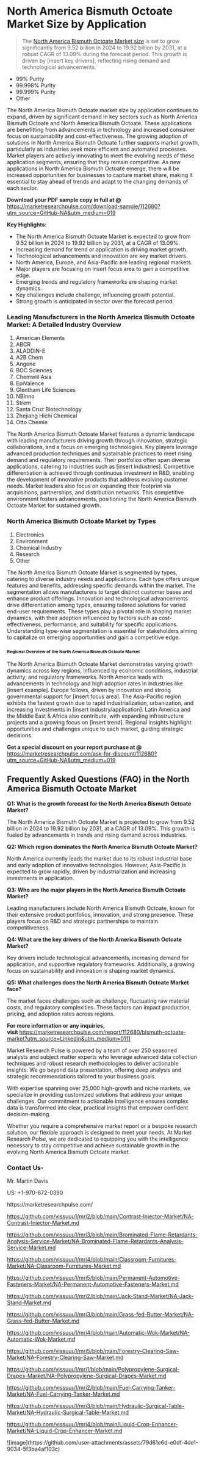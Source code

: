 <h1>North America Bismuth Octoate Market&nbsp;Size by Application</h1><blockquote><p>The <a href="https://marketresearchpulse.com/download-sample/112680?utm_source=GitHub-NA&amp;utm_medium=019">North America Bismuth Octoate Market size</a> is set to grow significantly from 9.52 billion in 2024 to 19.92 billion by 2031, at a robust CAGR of 13.09% during the forecast period. This growth is driven by [insert key drivers], reflecting rising demand and technological advancements.</p></blockquote><ul><li>99% Purity<li> 99.998% Purity<li> 99.999% Purity<li> Other</li></ul><p>The North America Bismuth Octoate market size by application continues to expand, driven by significant demand in key sectors such as North America Bismuth Octoate and North America Bismuth Octoate. These applications are benefitting from advancements in technology and increased consumer focus on sustainability and cost-effectiveness. The growing adoption of solutions in North America Bismuth Octoate further supports market growth, particularly as industries seek more efficient and automated processes. Market players are actively innovating to meet the evolving needs of these application segments, ensuring that they remain competitive. As new applications in North America Bismuth Octoate emerge, there will be increased opportunities for businesses to capture market share, making it essential to stay ahead of trends and adapt to the changing demands of each sector.</p><p><strong>Download your PDF sample copy in full at @ </strong><a href="https://marketresearchpulse.com/download-sample/112680?utm_source=GitHub-NA&amp;utm_medium=019">https://marketresearchpulse.com/download-sample/112680?utm_source=GitHub-NA&amp;utm_medium=019</a></p><p><strong>Key Highlights: </strong></p><ul><li>The North America Bismuth Octoate Market is expected to grow from 9.52 billion in 2024 to 19.92 billion by 2031, at a CAGR of 13.09%.</li><li>Increasing demand for trend or application is driving market growth.</li><li>Technological advancements and innovation are key market drivers.</li><li>North America, Europe, and Asia-Pacific are leading regional markets.</li><li>Major players are focusing on insert focus area to gain a competitive edge.</li><li>Emerging trends and regulatory frameworks are shaping market dynamics.</li><li>Key challenges include challenge, influencing growth potential.</li><li>Strong growth is anticipated in sector over the forecast period.</li></ul><h3>Leading Manufacturers in the North America Bismuth Octoate Market: A Detailed Industry Overview</h3><ol><li>American Elements</li><li>ABCR</li><li>ALADDIN-E</li><li>A2B Chem</li><li>Angene</li><li>BOC Sciences</li><li>Chemwill Asia</li><li>EpiValence</li><li>Glentham Life Sciences</li><li>NBInno</li><li>Strem</li><li>Santa Cruz Biotechnology</li><li>Zhejiang Hichi Chemical</li><li>Otto Chemie</li></ol><div class="flex max-w-full flex-col flex-grow"><div class="min-h-8 text-message flex w-full flex-col items-end gap-2 whitespace-normal break-words [.text-message+&amp;]:mt-5" dir="auto" data-message-author-role="assistant" data-message-id="fd8432e4-4910-450d-b182-61b7bfb0a01f" data-message-model-slug="gpt-4o"><div class="flex w-full flex-col gap-1 empty:hidden first:pt-[3px]"><div class="markdown prose w-full break-words dark:prose-invert light"><p>The North America Bismuth Octoate Market features a dynamic landscape with leading manufacturers driving growth through innovation, strategic collaborations, and a focus on emerging technologies. Key players leverage advanced production techniques and sustainable practices to meet rising demand and regulatory requirements. Their portfolios often span diverse applications, catering to industries such as [insert industries]. Competitive differentiation is achieved through continuous investment in R&amp;D, enabling the development of innovative products that address evolving customer needs. Market leaders also focus on expanding their footprint via acquisitions, partnerships, and distribution networks. This competitive environment fosters advancements, positioning the North America Bismuth Octoate Market for sustained growth.</p></div></div></div></div><h3>North America Bismuth Octoate Market by Types</h3><ol><li>Electronics<li> Environment<li> Chemical Industry<li> Research<li> Other</li></ol><div class="flex max-w-full flex-col flex-grow"><div class="min-h-8 text-message flex w-full flex-col items-end gap-2 whitespace-normal break-words [.text-message+&amp;]:mt-5" dir="auto" data-message-author-role="assistant" data-message-id="084470be-0bb7-4664-bddf-5156b4f41249" data-message-model-slug="gpt-4o-mini"><div class="flex w-full flex-col gap-1 empty:hidden first:pt-[3px]"><div class="markdown prose w-full break-words dark:prose-invert light"><p>The North America Bismuth Octoate Market is segmented by types, catering to diverse industry needs and applications. Each type offers unique features and benefits, addressing specific demands within the market. The segmentation allows manufacturers to target distinct customer bases and enhance product offerings. Innovation and technological advancements drive differentiation among types, ensuring tailored solutions for varied end-user requirements. These types play a pivotal role in shaping market dynamics, with their adoption influenced by factors such as cost-effectiveness, performance, and suitability for specific applications. Understanding type-wise segmentation is essential for stakeholders aiming to capitalize on emerging opportunities and gain a competitive edge.</p></div></div></div></div><h3><span style="font-size: 11px;">Regional Overview of the North America Bismuth Octoate Market</span></h3><div class="flex max-w-full flex-col flex-grow"><div class="min-h-8 text-message flex w-full flex-col items-end gap-2 whitespace-normal break-words [.text-message+&amp;]:mt-5" dir="auto" data-message-author-role="assistant" data-message-id="e9038762-ce64-4e30-91c9-9bd413514231" data-message-model-slug="gpt-4o-mini"><div class="flex w-full flex-col gap-1 empty:hidden first:pt-[3px]"><div class="markdown prose w-full break-words dark:prose-invert light"><p>The North America Bismuth Octoate Market demonstrates varying growth dynamics across key regions, influenced by economic conditions, industrial activity, and regulatory frameworks. North America leads with advancements in technology and high adoption rates in industries like [insert example]. Europe follows, driven by innovation and strong governmental support for [insert focus area]. The Asia-Pacific region exhibits the fastest growth due to rapid industrialization, urbanization, and increasing investments in [insert industry/application]. Latin America and the Middle East &amp; Africa also contribute, with expanding infrastructure projects and a growing focus on [insert trend]. Regional insights highlight opportunities and challenges unique to each market, guiding strategic decisions.</p></div></div></div></div><p><strong>Get a special discount on your report purchase at @ </strong><a href="https://marketresearchpulse.com/ask-for-discount/112680?utm_source=GitHub-NA&amp;utm_medium=019">https://marketresearchpulse.com/ask-for-discount/112680?utm_source=GitHub-NA&amp;utm_medium=019</a></p><h2>Frequently Asked Questions (FAQ) in the North America Bismuth Octoate Market</h2><p><strong>Q1: What is the growth forecast for the North America Bismuth Octoate Market?</strong></p><p>The North America Bismuth Octoate Market is projected to grow from 9.52 billion in 2024 to 19.92 billion by 2031, at a CAGR of 13.09%. This growth is fueled by advancements in trends and rising demand across industries.</p><p><strong>Q2: Which region dominates the North America Bismuth Octoate Market?</strong></p><p>North America currently leads the market due to its robust industrial base and early adoption of innovative technologies. However, Asia-Pacific is expected to grow rapidly, driven by industrialization and increasing investments in application.</p><p><strong>Q3: Who are the major players in the North America Bismuth Octoate Market?</strong></p><p>Leading manufacturers include North America Bismuth Octoate, known for their extensive product portfolios, innovation, and strong presence. These players focus on R&amp;D and strategic partnerships to maintain competitiveness.</p><p><strong>Q4: What are the key drivers of the North America Bismuth Octoate Market?</strong></p><p>Key drivers include technological advancements, increasing demand for application, and supportive regulatory frameworks. Additionally, a growing focus on sustainability and innovation is shaping market dynamics.</p><p><strong>Q5: What challenges does the North America Bismuth Octoate Market face?</strong></p><p>The market faces challenges such as challenge, fluctuating raw material costs, and regulatory complexities. These factors can impact production, pricing, and adoption rates across regions.</p><p><strong>For more information or any inquiries, visit&nbsp;</strong><a href="https://marketresearchpulse.com/report/112680/bismuth-octoate-market?utm_source=Linkedin&utm_medium=0111">https://marketresearchpulse.com/report/112680/bismuth-octoate-market?utm_source=Linkedin&utm_medium=0111</a></p><p>Market Research Pulse is powered by a team of over 250 seasoned analysts and subject matter experts who leverage advanced data collection techniques and robust research methodologies to deliver actionable insights. We go beyond data presentation, offering deep analysis and strategic recommendations tailored to your business goals.</p><p>With expertise spanning over 25,000 high-growth and niche markets, we specialize in providing customized solutions that address your unique challenges. Our commitment to actionable intelligence ensures complex data is transformed into clear, practical insights that empower confident decision-making.</p><p>Whether you require a comprehensive market report or a bespoke research solution, our flexible approach is designed to meet your needs. At Market Research Pulse, we are dedicated to equipping you with the intelligence necessary to stay competitive and achieve sustainable growth in the evolving North America Bismuth Octoate market.</p><h3><strong>Contact Us-</strong></h3><p>Mr. Martin Davis</p><p>US: +1-970-672-0390</p><p>https://marketresearchpulse.com/</p><p><a href="https://github.com/vissuuu1/mri2/blob/main/Contrast-Injector-Market/NA-Contrast-Injector-Market.md">https://github.com/vissuuu1/mri2/blob/main/Contrast-Injector-Market/NA-Contrast-Injector-Market.md</a></p><p><a href="https://github.com/vissuuu1/mri3/blob/main/Brominated-Flame-Retardants-Analysis-Service-Market/NA-Brominated-Flame-Retardants-Analysis-Service-Market.md">https://github.com/vissuuu1/mri3/blob/main/Brominated-Flame-Retardants-Analysis-Service-Market/NA-Brominated-Flame-Retardants-Analysis-Service-Market.md</a></p><p><a href="https://github.com/vissuuu1/mri4/blob/main/Classroom-Furnitures-Market/NA-Classroom-Furnitures-Market.md">https://github.com/vissuuu1/mri4/blob/main/Classroom-Furnitures-Market/NA-Classroom-Furnitures-Market.md</a></p><p><a href="https://github.com/vissuuu1/mri5/blob/main/Permanent-Automotive-Fasteners-Market/NA-Permanent-Automotive-Fasteners-Market.md">https://github.com/vissuuu1/mri5/blob/main/Permanent-Automotive-Fasteners-Market/NA-Permanent-Automotive-Fasteners-Market.md</a></p><p><a href="https://github.com/vissuuu1/mri2/blob/main/Jack-Stand-Market/NA-Jack-Stand-Market.md">https://github.com/vissuuu1/mri2/blob/main/Jack-Stand-Market/NA-Jack-Stand-Market.md</a></p><p><a href="https://github.com/vissuuu1/mri3/blob/main/Grass-fed-Butter-Market/NA-Grass-fed-Butter-Market.md">https://github.com/vissuuu1/mri3/blob/main/Grass-fed-Butter-Market/NA-Grass-fed-Butter-Market.md</a></p><p><a href="https://github.com/vissuuu1/mri4/blob/main/Automatic-Wok-Market/NA-Automatic-Wok-Market.md">https://github.com/vissuuu1/mri4/blob/main/Automatic-Wok-Market/NA-Automatic-Wok-Market.md</a></p><p><a href="https://github.com/vissuuu1/mri5/blob/main/Forestry-Clearing-Saw-Market/NA-Forestry-Clearing-Saw-Market.md">https://github.com/vissuuu1/mri5/blob/main/Forestry-Clearing-Saw-Market/NA-Forestry-Clearing-Saw-Market.md</a></p><p><a href="https://github.com/vissuuu1/mri1/blob/main/Polypropylene-Surgical-Drapes-Market/NA-Polypropylene-Surgical-Drapes-Market.md">https://github.com/vissuuu1/mri1/blob/main/Polypropylene-Surgical-Drapes-Market/NA-Polypropylene-Surgical-Drapes-Market.md</a></p><p><a href="https://github.com/vissuuu1/mri2/blob/main/Fuel-Carrying-Tanker-Market/NA-Fuel-Carrying-Tanker-Market.md">https://github.com/vissuuu1/mri2/blob/main/Fuel-Carrying-Tanker-Market/NA-Fuel-Carrying-Tanker-Market.md</a></p><p><a href="https://github.com/vissuuu1/mri3/blob/main/Hydraulic-Surgical-Table-Market/NA-Hydraulic-Surgical-Table-Market.md">https://github.com/vissuuu1/mri3/blob/main/Hydraulic-Surgical-Table-Market/NA-Hydraulic-Surgical-Table-Market.md</a></p><p><a href="https://github.com/vissuuu1/mri4/blob/main/Liquid-Crop-Enhancer-Market/NA-Liquid-Crop-Enhancer-Market.md">https://github.com/vissuuu1/mri4/blob/main/Liquid-Crop-Enhancer-Market/NA-Liquid-Crop-Enhancer-Market.md</a></p>
![image](https://github.com/user-attachments/assets/79d61e6d-e0df-4de1-9034-5f3ba4af103c)
